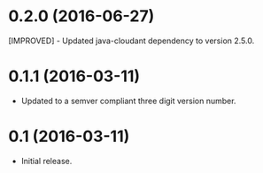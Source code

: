 # 0.2.0 (2016-06-27)
[IMPROVED] - Updated java-cloudant dependency to version 2.5.0.

# 0.1.1 (2016-03-11)
- Updated to a semver compliant three digit version number.

# 0.1 (2016-03-11)
- Initial release.
